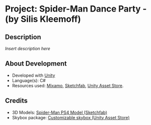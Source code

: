# Project: Spider-Man Dance Party - (by Silis Kleemoff)

## Description
*Insert description here*

## About Development
- Developed with [Unity](https://unity.com)
- Language(s): C#
- Resources used: [Mixamo](https://www.mixamo.com/#/), [Sketchfab](https://sketchfab.com), [Unity Asset Store](https://assetstore.unity.com/).

## Credits
- 3D Models: [Spider-Man PS4 Model (Sketchfab)](https://sketchfab.com/3d-models/spiderman-ps4-demanded-bundle-522f50cae5cc4a6c9a7fbd5b4e36bbbf)
- Skybox package: [Customizable skybox (Unity Asset Store)](https://assetstore.unity.com/packages/2d/textures-materials/sky/customizable-skybox-174576)